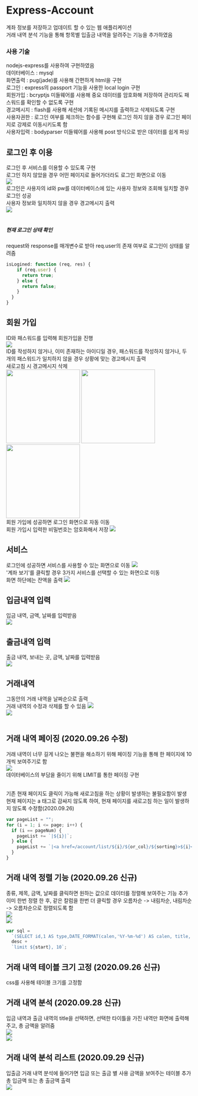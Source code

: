 # Express-Account

계좌 정보를 저장하고 업데이트 할 수 있는 웹 애플리케이션<br>
거래 내역 분석 기능을 통해 항목별 입출금 내역을 알려주는 기능을 추가하였음<br>

### 사용 기술

nodejs-express를 사용하여 구현하였음<br>
데이터베이스 : mysql<br>
화면출력 : pug(jade)를 사용해 간편하게 html을 구현<br>
로그인 : express의 passport 기능을 사용한 local login 구현<br>
회원가입 : bcryptjs 미들웨어를 사용해 중요 데이터를 암호화해 저장하여 관리자도 패스워드를 확인할 수 없도록 구현<br>
경고메시지 : flash를 사용해 세션에 기록된 메시지를 출력하고 삭제되도록 구현<br>
사용자권한 : 로그인 여부를 체크하는 함수를 구현해 로그인 하지 않을 경우 로그인 페이지로 강제로 이동시키도록 함<br>
사용자입력 : bodyparser 미들웨어를 사용해 post 방식으로 받은 데이터를 쉽게 파싱<br>

## 로그인 후 이용

로그인 후 서비스를 이용할 수 있도록 구현<br>
로그인 하지 않았을 경우 어떤 페이지로 들어가더라도 로그인 화면으로 이동<br>
<img src="/myapp/public/images/login.png"><br>
로그인은 사용자의 id와 pw를 데이터베이스에 있는 사용자 정보와 조회해 일치할 경우 로그인 성공<br>
사용자 정보와 일치하지 않을 경우 경고메시지 출력<br>
<img src="/myapp/public/images/login_fail.png"><br><br>

##### 현재 로그인 상태 확인

request와 response를 매개변수로 받아 req.user의 존재 여부로 로그인이 상태를 알려줌

```javascript
isLogined: function (req, res) {
    if (req.user) {
      return true;
    } else {
      return false;
    }
  }
}
```

## 회원 가입

ID와 패스워드를 입력해 회원가입을 진행<br>
<img src="/myapp/public/images/register.png"><br>
ID를 작성하지 않거나, 이미 존재하는 아이디일 경우, 패스워드를 작성하지 않거나, 두 개의 패스워드가 일치하지 않을 경우 상황에 맞는 경고메시지 출력<br>
새로고침 시 경고메시지 삭제<br>
<img src="/myapp/public/images/register_fail1.png" width=200>
<img src="/myapp/public/images/register_fail2.png" width=200>
<img src="/myapp/public/images/register_fail3.png" width=200><br>
회원 가입에 성공하면 로그인 화면으로 자동 이동<br>
회원 가입시 입력한 비밀번호는 암호화해서 저장
<img src="/myapp/public/images/bcrypt.png"><br>

## 서비스

로그인에 성공하면 서비스를 사용할 수 있는 화면으로 이동
<img src="/myapp/public/images/success.png"><br>
'계좌 보기'를 클릭할 경우 3가지 서비스를 선택할 수 있는 화면으로 이동<br>
화면 하단에는 잔액을 출력
<img src="/myapp/public/images/service.png"><br>

## 입금내역 입력

입금 내역, 금액, 날짜를 입력받음<br>
<img src="/myapp/public/images/income.png"><br>

## 출금내역 입력

출금 내역, 보내는 곳, 금액, 날짜를 입력받음<br>
<img src="/myapp/public/images/outcome.png"><br>

## 거래내역

그동안의 거래 내역을 날짜순으로 출력<br>
거래 내역의 수정과 삭제를 할 수 있음
<img src="myapp/public/images/list1.png"><br>
<img src="myapp/public/images/list2.png"><br><br>

## 거래 내역 페이징 (2020.09.26 수정)

거래 내역이 너무 길게 나오는 불편을 해소하기 위해 페이징 기능을 통해 한 페이지에 10개씩 보여주기로 함<br>
<img src="myapp/public/images/page.png"><br>
데이터베이스의 부담을 줄이기 위해 LIMIT를 통한 페이징 구현<br><br>

기존 현재 페이지도 클릭이 가능해 새로고침을 하는 상황이 발생하는 불필요함이 발생<br>
현재 페이지는 a 태그로 감싸지 않도록 하여, 현재 페이지를 새로고침 하는 일이 발생하지 않도록 수정함(2020.09.26)<br>

```javascript
var pageList = "";
for (i = 1; i <= page; i++) {
  if (i == pageNum) {
    pageList += `|${i}|`;
  } else {
    pageList += `|<a href=/account/list/${i}/${or_col}/${sorting}>${i}</a>|`;
  }
}
```

## 거래 내역 정렬 기능 (2020.09.26 신규)

종류, 제목, 금액, 날짜를 클릭하면 원하는 값으로 데이터를 정렬해 보여주는 기능 추가<br>
이미 한번 정렬 한 후, 같은 칼럼을 한번 더 클릭할 경우 오름차순 -> 내림차순, 내림차순 -> 오름차순으로 정렬되도록 함<br>
<img src="/myapp/public/images/sorting1.png"><br>
<img src="/myapp/public/images/sorting2.png"><br>

```javascript
var sql =
  `(SELECT id,1 AS type,DATE_FORMAT(calen,'%Y-%m-%d') AS calen, title, price FROM income) UNION (SELECT id,2 AS type,DATE_FORMAT(calen,'%Y-%m-%d') AS calen, title, price FROM outcome) order by ${or_col}` +
  desc +
  `limit ${start}, 10`;
```

## 거래 내역 테이블 크기 고정 (2020.09.26 신규)

css를 사용해 테이블 크기를 고정함

## 거래 내역 분석 (2020.09.28 신규)

입금 내역과 출금 내역의 title을 선택하면, 선택한 타이틀을 가진 내역만 화면에 출력해주고, 총 금액을 알려줌<br>
<img src="/myapp/public/images/select.png"><br>
<img src="/myapp/public/images/detail.png"><br>

## 거래 내역 분석 리스트 (2020.09.29 신규)

입출금 거래 내역 분석에 들어가면 입금 또는 출금 별 사용 금액을 보여주는 테이블 추가<br>
총 입금액 또는 총 출금액 출력<br>
<img src="/myapp/public/images/detailModify.png"><br>
